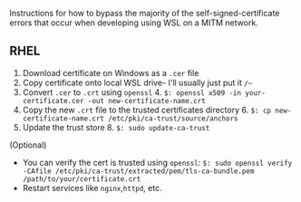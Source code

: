 Instructions for how to bypass the majority of the self-signed-certificate errors that occur when developing using WSL on a MITM network.

## RHEL 
1. Download certificate on Windows as a `.cer` file
2. Copy certificate onto local WSL drive- I'll usually just put it `/~`
3. Convert `.cer` to `.crt` using `openssl`
   4. `$: openssl x509 -in your-certificate.cer -out new-certificate-name.crt`
5. Copy the new `.crt` file to the trusted certificates directory 
   6. `$: cp new-certificate-name.crt /etc/pki/ca-trust/source/anchors`
7. Update the trust store
   8. `$: sudo update-ca-trust`

(Optional)

- You can verify the cert is trusted using `openssl`: `$: sudo openssl verify -CAfile /etc/pki/ca-trust/extracted/pem/tls-ca-bundle.pem /path/to/your/certificate.crt`
- Restart services like `nginx`,`httpd`, etc.